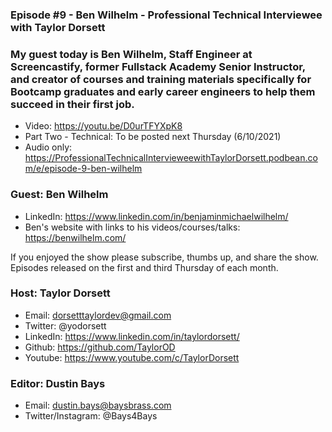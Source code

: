### Episode #9 - Ben Wilhelm - Professional Technical Interviewee with Taylor Dorsett

### My guest today is Ben Wilhelm, Staff Engineer at Screencastify, former Fullstack Academy Senior Instructor, and creator of courses and training materials specifically for Bootcamp graduates and early career engineers to help them succeed in their first job.

- Video: https://youtu.be/D0urTFYXpK8
- Part Two - Technical: To be posted next Thursday (6/10/2021)
- Audio only: https://ProfessionalTechnicalIntervieweewithTaylorDorsett.podbean.com/e/episode-9-ben-wilhelm

### Guest: Ben Wilhelm
- LinkedIn: https://www.linkedin.com/in/benjaminmichaelwilhelm/
- Ben's website with links to his videos/courses/talks: https://benwilhelm.com/

If you enjoyed the show please subscribe, thumbs up, and share the show.
Episodes released on the first and third Thursday of each month.

### Host: Taylor Dorsett
- Email: dorsetttaylordev@gmail.com
- Twitter: @yodorsett
- LinkedIn: https://www.linkedin.com/in/taylordorsett/
- Github: https://github.com/TaylorOD
- Youtube: https://www.youtube.com/c/TaylorDorsett

### Editor: Dustin Bays
- Email: dustin.bays@baysbrass.com
- Twitter/Instagram: @Bays4Bays